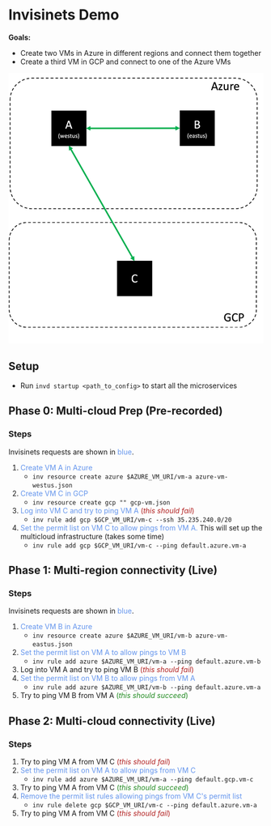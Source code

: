 # Invisinets Demo

**Goals:**
* Create two VMs in Azure in different regions and connect them together
* Create a third VM in GCP and connect to one of the Azure VMs

<img src="vm-diagram.png" alt="Diagram" style="width:600px;"/>

## Setup
* Run `invd startup <path_to_config>` to start all the microservices

## Phase 0: Multi-cloud Prep (Pre-recorded)
### Steps
Invisinets requests are shown in <span style="color:cornflowerblue">blue</span>.
1. <span style="color:cornflowerblue">Create VM A in Azure</span>
    * `inv resource create azure $AZURE_VM_URI/vm-a azure-vm-westus.json`
2. <span style="color:cornflowerblue">Create VM C in GCP</span>
    * `inv resource create gcp "" gcp-vm.json`
3. <span style="color:cornflowerblue">Log into VM C and try to ping VM A</span> <span style="color:firebrick">(*this should fail*) </span>
    * `inv rule add gcp $GCP_VM_URI/vm-c --ssh 35.235.240.0/20`
4. <span style="color:cornflowerblue">Set the permit list on VM C to allow pings from VM A.</span> This will set up the multicloud infrastructure (takes some time)
    * `inv rule add gcp $GCP_VM_URI/vm-c --ping default.azure.vm-a`

## Phase 1: Multi-region connectivity (Live)
### Steps
Invisinets requests are shown in <span style="color:cornflowerblue">blue</span>.
1. <span style="color:cornflowerblue">Create VM B in Azure </span>
    * `inv resource create azure $AZURE_VM_URI/vm-b azure-vm-eastus.json`
2. <span style="color:cornflowerblue">Set the permit list on VM A to allow pings to VM B </span>
    * `inv rule add azure $AZURE_VM_URI/vm-a --ping default.azure.vm-b`
3. Log into VM A and try to ping VM B <span style="color:firebrick">(*this should fail*) </span>
4. <span style="color:cornflowerblue">Set the permit list on VM B to allow pings from VM A</span>
    * `inv rule add azure $AZURE_VM_URI/vm-b --ping default.azure.vm-a`
5. Try to ping VM B from VM A <span style="color:forestgreen">(*this should succeed*) </span>

## Phase 2: Multi-cloud connectivity (Live)
### Steps
1. Try to ping VM A from VM C <span style="color:firebrick">(*this should fail*) </span>
2. <span style="color:cornflowerblue">Set the permit list on VM A to allow pings from VM C</span>
    * `inv rule add azure $AZURE_VM_URI/vm-a --ping default.gcp.vm-c`
3. Try to ping VM A from VM C <span style="color:forestgreen">(*this should succeed*) </span>
4. <span style="color:cornflowerblue">Remove the permit list rules allowing pings from VM C's permit list</span>
    * `inv rule delete gcp $GCP_VM_URI/vm-c --ping default.azure.vm-a`
5. Try to ping VM A from VM C <span style="color:firebrick">(*this should fail*) </span>
